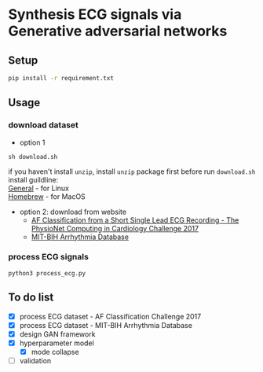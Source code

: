 # Synthesis ECG signals via Generative adversarial networks


## Setup
```bash
pip install -r requirement.txt
```
## Usage

### download dataset
- option 1
```
sh download.sh
```
if you haven't install `unzip`, install `unzip` package first before run `download.sh`<br>
install guildline: <br>
[General](https://www.tecmint.com/install-zip-and-unzip-in-linux/) - for Linux<br>
[Homebrew](https://formulae.brew.sh/formula/unzip) - for MacOS 
- option 2:
    download from website 
    - [AF Classification from a Short Single Lead ECG Recording - The PhysioNet Computing in Cardiology Challenge 2017](https://physionet.org/content/challenge-2017/1.0.0/training2017.zip)
    - [MIT-BIH Arrhythmia Database](https://physionet.org/static/published-projects/mitdb/mit-bih-arrhythmia-database-1.0.0.zip)

### process ECG signals
```
python3 process_ecg.py
```
## To do list
- [x] process ECG dataset - AF Classification Challenge 2017
- [x] process ECG dataset - MIT-BIH Arrhythmia Database
- [x] design GAN framework
- [x] hyperparameter model
    - [x] mode collapse 
- [ ] validation
